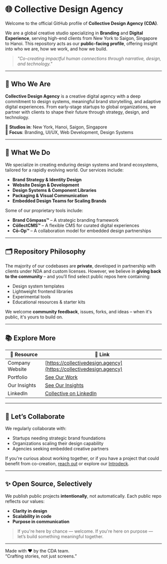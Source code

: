 # 🌐 Collective Design Agency
Welcome to the official GitHub profile of **Collective Design Agency (CDA)**.

We are a global creative studio specializing in **Branding** and **Digital Experience**, serving high-end clients from New York to Saigon, Singapore to Hanoi. This repository acts as our **public-facing profile**, offering insight into who we are, how we work, and how we build.

> _"Co-creating impactful human connections through narrative, design, and technology."_

---

## 🧭 Who We Are

**Collective Design Agency** is a creative digital agency with a deep commitment to design systems, meaningful brand storytelling, and adaptive digital experiences. From early-stage startups to global organizations, we partner with clients to shape their future through strategy, design, and technology.

📍 **Studios in**: New York, Hanoi, Saigon, Singapore  
🎯 **Focus**: Branding, UI/UX, Web Development, Design Systems

---

## 💼 What We Do

We specialize in creating enduring design systems and brand ecosystems, tailored for a rapidly evolving world. Our services include:

- **Brand Strategy & Identity Design**
- **Website Design & Development**
- **Design Systems & Component Libraries**
- **Packaging & Visual Communication**
- **Embedded Design Teams for Scaling Brands**

Some of our proprietary tools include:
- **Brand Cōmpass™** – A strategic branding framework
- **CōllectCMS™** – A flexible CMS for curated digital experiences
- **Cō-Op™** – A collaboration model for embedded design partnerships

---

## 🗂️ Repository Philosophy

The majority of our codebases are **private**, developed in partnership with clients under NDA and custom licenses. However, we believe in **giving back to the community** – and you’ll find select public repos here containing:

- Design system templates
- Lightweight frontend libraries
- Experimental tools
- Educational resources & starter kits

We welcome **community feedback**, issues, forks, and ideas – when it's public, it's yours to build on.

---

## 📚 Explore More

| 📄 Resource | 🔗 Link |
|------------|--------|
| Company Website | [https://collectivedesign.agency](https://collectivedesign.agency) |
| Portfolio | [See Our Work](https://collectivedesign.agency/work) |
| Our Insights | [See Our Insights](https://collectivedesign.agency/insights) |
| LinkedIn | [Collective on LinkedIn](https://www.linkedin.com/company/cda-agency) |

---

## 🤝 Let’s Collaborate

We regularly collaborate with:
- Startups needing strategic brand foundations
- Organizations scaling their design capability
- Agencies seeking embedded creative partners

If you're curious about working together, or if you have a project that could benefit from co-creation, [reach out](mailto:contact@cda.agency) or explore our [Introdeck](https://go.collect.vn/cda-introduction-pdf).

---

## ✨ Open Source, Selectively

We publish public projects **intentionally**, not automatically. Each public repo reflects our values:
- **Clarity in design**
- **Scalability in code**
- **Purpose in communication**

> If you're here by chance — welcome.
> If you're here on purpose — let’s build something meaningful together.

---

Made with ♥ by the CDA team.  
“Crafting stories, not just screens.”